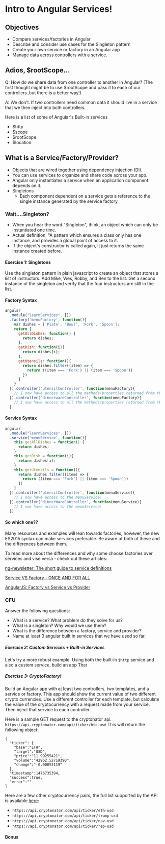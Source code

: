 # Intro to Angular Services!

## Objectives
- Compare services/factories in Angular
- Describe and consider use cases for the Singleton pattern
- Create your own service or factory in an Angular app
- Manage data across controllers with a service.

## Adios, $rootScope...
Q: How do we share data from one controller to another in Angular?
(The first thought might be to use $rootScope and pass it to each of our controllers..but there is a better way!)

A: We don't. If two controllers need common data it should live in a service that we then inject into both controllers.

Here is a list of some of Angular's Built-in services
- $http
- $scope
- $rootScope
- $location

## What is a Service/Factory/Provider?
- Objects that are wired together using dependency injection (DI).
- You can use services to organize and share code across your app.
- Angular only instantiates a service when an application component depends on it.
- Singletons
  - Each component dependent on a service gets a reference to the single instance generated by the service factory

### Wait....Singleton?
- When you hear the word "Singleton", think, an object which can only be instantiated one time.
- Actual definition, "A pattern which ensures a class only has one instance, and provides a global point of access to it.
- If the object's constructor is called again, it just returns the same instance created before.

#### Exercise 1: Singletons
Use the singleton pattern in plain javascript to create an object that stores a list of instructors. Add Mike, Wes, Robby, and Ben to the list. Get a second instance of the singleton and verify that the four instructors are still in the list.


#### Factory Syntax
```js
angular
  .module("learnServices", [])
  .factory('menuFactory', function(){
    var dishes = ['Plate', 'Bowl', 'Fork', 'Spoon'];
    return {
      getAllDishes: function() {
        return dishes;
      },
      getDish: function(i){
        return dishes[i];
      },
      getUtensils: function(){
        return dishes.filter((item) => {
          return ((item === 'Fork') || (item === 'Spoon'))
        })
      }
    }
  }).controller('utensilController', function(menuFactory){
    // I now have access to all the methods/properties returned from the personFactory!
  }).controller('dinnerwareController', function(menuFactory){
    // I now have access to all the methods/properties returned from the personFactory!
  }
```

#### Service Syntax

```js
angular
  .module("learnServices", [])
  .service('menuService', function(){
    this.getAllDishes = function() {
      return dishes;
    }
    this.getDish = function(i){
      return dishes[i];
    }
    this.getUtensils = function(){
      return dishes.filter((item) => {
        return ((item === 'Fork') || (item === 'Spoon'))
      })
    }
  }).controller('utensilController', function(menuService){
    // I now have access to the menuService!
  }).controller('dinnerWareController', function(menuService){
    // I now have access to the menuService!
  })
```

#### So which one??

Many resources and examples will lean towards factories, however, the new ES2015 syntax can make services preferable. Be aware of both of these and the differences between them.

To read more about the differences and why some choose factories over services and vise versa - check out these articles:

[ng-newsletter: The short guide to service definitions](http://www.ng-newsletter.com/25-days-of-angular/day-1)

[Service VS Factory - ONCE AND FOR ALL](http://blog.thoughtram.io/angular/2015/07/07/service-vs-factory-once-and-for-all.html)

[AngularJS: Factory vs Service vs Provider](https://tylermcginnis.com/angularjs-factory-vs-service-vs-provider-5f426cfe6b8c#.amcogmlyx)

### CFU

Answer the following questions:

- What is a service? What problem do they solve for us?
- What is a singleton? Why would we use them?
- What is the difference between a factory, service and provider?
- Name at least 3 angular built in services that we have used so far.

##### Exercise 2: Custom Services + Built-in Services
Let's try a more robust example. Using both the built-in `$http` service and also a custom service, build an app That

##### Exercise 3: CryptoFactory!
Build an Angular app with at least two controllers, two templates, and a service or factory. This app should show the current value of two different crypto currencies. Use a different controller for each template, but calculate the value of the cryptocurrency with a request made from your service. Then inject that service to each controller.

Here is a sample GET request to the cryptonator api.
`https://api.cryptonator.com/api/ticker/btc-usd`
This will return the following object:
```
{
  "ticker": {
    "base":"ETH",
    "target":"USD",
    "price":"11.99255421",
    "volume":"42962.52719390",
    "change":"-0.00093119"
  },
  "timestamp":1476735394,
  "success":true,
  "error":""
}
```
Here are a few other cryptocurrency pairs, the full list supported by the API is available [here](https://www.cryptonator.com/api/currencies):
- `https://api.cryptonator.com/api/ticker/eth-usd`
- `https://api.cryptonator.com/api/ticker/trump-usd`
- `https://api.cryptonator.com/api/ticker/nav-usd`
- `https://api.cryptonator.com/api/ticker/rep-usd`


#### Bonus
